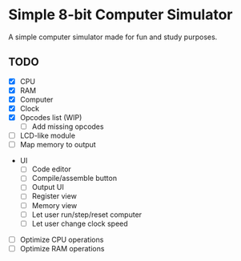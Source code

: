 # Simple 8-bit Computer Simulator
A simple computer simulator made for fun and study purposes.

## TODO
- [X] CPU
- [X] RAM
- [X] Computer
- [X] Clock
- [X] Opcodes list (WIP)
    - [ ] Add missing opcodes
- [ ] LCD-like module
- [ ] Map memory to output
- UI
    - [ ] Code editor
    - [ ] Compile/assemble button
    - [ ] Output UI
    - [ ] Register view
    - [ ] Memory view
    - [ ] Let user run/step/reset computer
    - [ ] Let user change clock speed
- [ ] Optimize CPU operations
- [ ] Optimize RAM operations